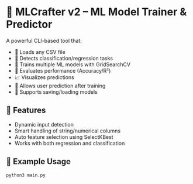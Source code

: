 # 🧠 MLCrafter v2 – ML Model Trainer & Predictor

A powerful CLI-based tool that:
- 📂 Loads any CSV file
- 🎯 Detects classification/regression tasks
- 🤖 Trains multiple ML models with GridSearchCV
- 🧪 Evaluates performance (Accuracy/R²)
- 📈 Visualizes predictions
- 🧠 Allows user prediction after training
- 💾 Supports saving/loading models

## 🚀 Features
- Dynamic input detection
- Smart handling of string/numerical columns
- Auto feature selection using SelectKBest
- Works with both regression and classification

## 🧪 Example Usage
```bash
python3 main.py
